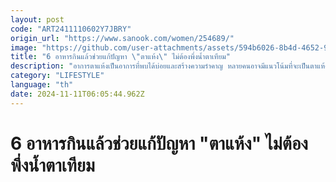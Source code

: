 ```yaml
---
layout: post
code: "ART2411110602Y7JBRY"
origin_url: "https://www.sanook.com/women/254689/"
image: "https://github.com/user-attachments/assets/594b6026-8b4d-4652-95ed-196df2262536"
title: "6 อาหารกินแล้วช่วยแก้ปัญหา \"ตาแห้ง\" ไม่ต้องพึ่งน้ำตาเทียม"
description: "อาการตาแห้งเป็นอาการที่พบได้บ่อยและสร้างความรำคาญ หลายคนอาจมีแนวโน้มที่จะเป็นตาแห้งมากกว่าคนอื่น"
category: "LIFESTYLE"
language: "th"
date: 2024-11-11T06:05:44.962Z
---
```


# 6 อาหารกินแล้วช่วยแก้ปัญหา "ตาแห้ง" ไม่ต้องพึ่งน้ำตาเทียม